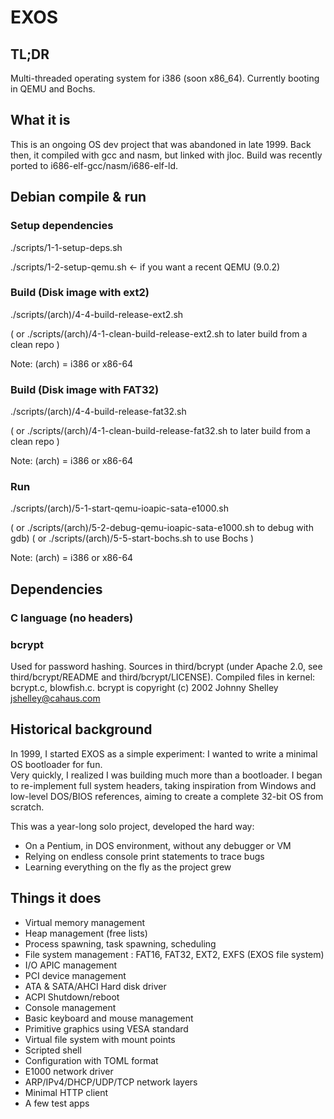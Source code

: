 # EXOS

## TL;DR

Multi-threaded operating system for i386 (soon x86_64).
Currently booting in QEMU and Bochs.

## What it is

This is an ongoing OS dev project that was abandoned in late 1999.
Back then, it compiled with gcc and nasm, but linked with jloc.
Build was recently ported to i686-elf-gcc/nasm/i686-elf-ld.

## Debian compile & run

### Setup dependencies

./scripts/1-1-setup-deps.sh

./scripts/1-2-setup-qemu.sh		<- if you want a recent QEMU (9.0.2)

### Build (Disk image with ext2)

./scripts/(arch)/4-4-build-release-ext2.sh

( or ./scripts/(arch)/4-1-clean-build-release-ext2.sh to later build from a clean repo )

Note: (arch) = i386 or x86-64

### Build (Disk image with FAT32)

./scripts/(arch)/4-4-build-release-fat32.sh

( or ./scripts/(arch)/4-1-clean-build-release-fat32.sh to later build from a clean repo )

Note: (arch) = i386 or x86-64

### Run

./scripts/(arch)/5-1-start-qemu-ioapic-sata-e1000.sh

( or ./scripts/(arch)/5-2-debug-qemu-ioapic-sata-e1000.sh to debug with gdb)
( or ./scripts/(arch)/5-5-start-bochs.sh to use Bochs )

Note: (arch) = i386 or x86-64

## Dependencies

### C language (no headers)

### bcrypt
Used for password hashing. Sources in third/bcrypt (under Apache 2.0, see third/bcrypt/README and third/bcrypt/LICENSE).
Compiled files in kernel: bcrypt.c, blowfish.c.
bcrypt is copyright (c) 2002 Johnny Shelley <jshelley@cahaus.com>

## Historical background

In 1999, I started EXOS as a simple experiment: I wanted to write a minimal OS bootloader for fun.  
Very quickly, I realized I was building much more than a bootloader. I began to re-implement full system headers, taking inspiration from Windows and low-level DOS/BIOS references, aiming to create a complete 32-bit OS from scratch.

This was a year-long solo project, developed the hard way:
- On a Pentium, in DOS environment, without any debugger or VM
- Relying on endless console print statements to trace bugs
- Learning everything on the fly as the project grew

## Things it does

- Virtual memory management
- Heap management (free lists)
- Process spawning, task spawning, scheduling
- File system management : FAT16, FAT32, EXT2, EXFS (EXOS file system)
- I/O APIC management
- PCI device management
- ATA & SATA/AHCI Hard disk driver
- ACPI Shutdown/reboot
- Console management
- Basic keyboard and mouse management
- Primitive graphics using VESA standard
- Virtual file system with mount points
- Scripted shell
- Configuration with TOML format
- E1000 network driver
- ARP/IPv4/DHCP/UDP/TCP network layers
- Minimal HTTP client
- A few test apps
